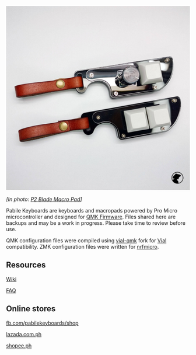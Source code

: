 <picture>
<img src="https://github.com/pabile/Pabile-Keyboards/blob/main/img/p2-blade-08.jpg" width="600">
</picture>

_[In photo: [P2 Blade Macro Pad](https://github.com/pabile/Pabile-Keyboards/wiki/P2-Macropad)]_

Pabile Keyboards are keyboards and macropads powered by Pro Micro microcontroller and designed for [QMK Firmware](https://qmk.fm/). Files shared here are backups and may be a work in progress. Please take time to review before use. 

QMK configuration files were compiled using [vial-qmk](https://github.com/vial-kb/vial-qmk) fork for [Vial](https://get.vial.today/) compatibility. ZMK configuration files were written for [nrfmicro](https://github.com/joric/nrfmicro). 

## Resources
[Wiki](https://github.com/pabile/Pabile-Keyboards/wiki)

[FAQ](https://sites.google.com/site/pabile/faq) 

## Online stores
[fb.com/pabilekeyboards/shop](https://fb.com/pabilekeyboards/shop) 

[lazada.com.ph](https://lazada.com.ph/pabile) 

[shopee.ph](https://shopee.ph/pabilekeyboards) 
